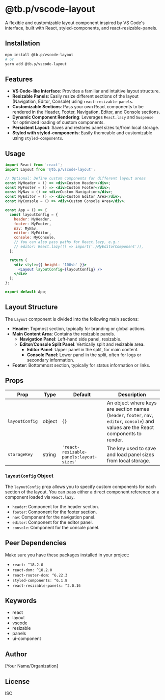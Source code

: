 # @tb.p/vscode-layout

A flexible and customizable layout component inspired by VS Code's interface, built with React, styled-components, and react-resizable-panels.

## Installation

```bash
npm install @tb.p/vscode-layout
# or
yarn add @tb.p/vscode-layout
```

## Features

-   **VS Code-like Interface**: Provides a familiar and intuitive layout structure.
-   **Resizable Panels**: Easily resize different sections of the layout (Navigation, Editor, Console) using `react-resizable-panels`.
-   **Customizable Sections**: Pass your own React components to be rendered in the Header, Footer, Navigation, Editor, and Console sections.
-   **Dynamic Component Rendering**: Leverages `React.lazy` and `Suspense` for optimized loading of custom components.
-   **Persistent Layout**: Saves and restores panel sizes to/from local storage.
-   **Styled with styled-components**: Easily themeable and customizable using `styled-components`.

## Usage

```jsx
import React from 'react';
import Layout from '@tb.p/vscode-layout';

// Optional: Define custom components for different layout areas
const MyHeader = () => <div>Custom Header</div>;
const MyFooter = () => <div>Custom Footer</div>;
const MyNav = () => <div>Custom Navigation</div>;
const MyEditor = () => <div>Custom Editor Area</div>;
const MyConsole = () => <div>Custom Console Area</div>;

const App = () => {
  const layoutConfig = {
    header: MyHeader,
    footer: MyFooter,
    nav: MyNav,
    editor: MyEditor,
    console: MyConsole,
    // You can also pass paths for React.lazy, e.g.:
    // editor: React.lazy(() => import('./MyEditorComponent')),
  };

  return (
    <div style={{ height: '100vh' }}>
      <Layout layoutConfig={layoutConfig} />
    </div>
  );
};

export default App;
```

## Layout Structure

The `Layout` component is divided into the following main sections:

-   **Header**: Topmost section, typically for branding or global actions.
-   **Main Content Area**: Contains the resizable panels.
    -   **Navigation Panel**: Left-hand side panel, resizable.
    -   **Editor/Console Split Panel**: Vertically split and resizable area.
        -   **Editor Panel**: Upper panel in the split, for main content.
        -   **Console Panel**: Lower panel in the split, often for logs or secondary information.
-   **Footer**: Bottommost section, typically for status information or links.

## Props

| Prop           | Type   | Default                                  | Description                                                                                                                               |
| -------------- | ------ | ---------------------------------------- | ----------------------------------------------------------------------------------------------------------------------------------------- |
| `layoutConfig` | object | `{}`                                     | An object where keys are section names (`header`, `footer`, `nav`, `editor`, `console`) and values are the React components to render. |
| `storageKey`   | string | `'react-resizable-panels:layout-sizes'`  | The key used to save and load panel sizes from local storage.                                                                             |

### `layoutConfig` Object

The `layoutConfig` prop allows you to specify custom components for each section of the layout. You can pass either a direct component reference or a component loaded via `React.lazy`.

-   `header`: Component for the header section.
-   `footer`: Component for the footer section.
-   `nav`: Component for the navigation panel.
-   `editor`: Component for the editor panel.
-   `console`: Component for the console panel.

## Peer Dependencies

Make sure you have these packages installed in your project:

-   `react: ^18.2.0`
-   `react-dom: ^18.2.0`
-   `react-router-dom: ^6.22.3`
-   `styled-components: ^6.1.8`
-   `react-resizable-panels: ^2.0.16`

## Keywords

-   react
-   layout
-   vscode
-   resizable
-   panels
-   ui-component

## Author

[Your Name/Organization]

## License

ISC